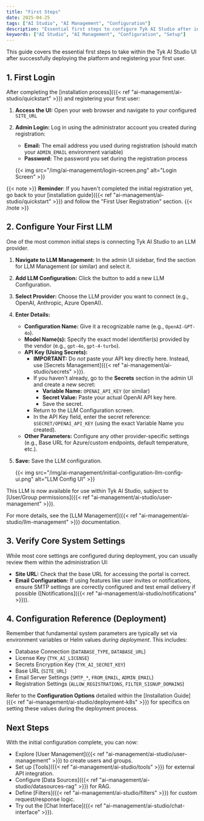 ```yaml
---
title: "First Steps"
date: 2025-04-25
tags: ["AI Studio", "AI Management", "Configuration"]
description: "Essential first steps to configure Tyk AI Studio after installation"
keywords: ["AI Studio", "AI Management", "Configuration", "Setup"]
---
```


This guide covers the essential first steps to take within the Tyk AI Studio UI after successfully deploying the platform and registering your first user.

## 1. First Login

After completing the [installation process]({{< ref "ai-management/ai-studio/quickstart" >}}) and registering your first user:

1.  **Access the UI:** Open your web browser and navigate to your configured `SITE_URL`
2.  **Admin Login:** Log in using the administrator account you created during registration:
    *   **Email:** The email address you used during registration (should match your `ADMIN_EMAIL` environment variable)
    *   **Password:** The password you set during the registration process

    {{< img src="/img/ai-management/login-screen.png" alt="Login Screen" >}}

{{< note >}}
**Reminder**: If you haven't completed the initial registration yet, go back to your [installation guide]({{< ref "ai-management/ai-studio/quickstart" >}}) and follow the "First User Registration" section.
{{< /note >}}

## 2. Configure Your First LLM

One of the most common initial steps is connecting Tyk AI Studio to an LLM provider.

1.  **Navigate to LLM Management:** In the admin UI sidebar, find the section for LLM Management (or similar) and select it.
2.  **Add LLM Configuration:** Click the button to add a new LLM Configuration.
3.  **Select Provider:** Choose the LLM provider you want to connect (e.g., OpenAI, Anthropic, Azure OpenAI).
4.  **Enter Details:**
    *   **Configuration Name:** Give it a recognizable name (e.g., `OpenAI-GPT-4o`).
    *   **Model Name(s):** Specify the exact model identifier(s) provided by the vendor (e.g., `gpt-4o`, `gpt-4-turbo`).
    *   **API Key (Using Secrets):**
        *   **IMPORTANT:** Do *not* paste your API key directly here. Instead, use [Secrets Management]({{< ref "ai-management/ai-studio/secrets" >}}).
        *   If you haven't already, go to the **Secrets** section in the admin UI and create a new secret:
            *   **Variable Name:** `OPENAI_API_KEY` (or similar)
            *   **Secret Value:** Paste your actual OpenAI API key here.
            *   Save the secret.
        *   Return to the LLM Configuration screen.
        *   In the API Key field, enter the secret reference: `$SECRET/OPENAI_API_KEY` (using the exact Variable Name you created).
    *   **Other Parameters:** Configure any other provider-specific settings (e.g., Base URL for Azure/custom endpoints, default temperature, etc.).
5.  **Save:** Save the LLM configuration.

    {{< img src="/img/ai-management/initial-configuration-llm-config-ui.png" alt="LLM Config UI" >}}

This LLM is now available for use within Tyk AI Studio, subject to [User/Group permissions]({{< ref "ai-management/ai-studio/user-management" >}}).

For more details, see the [LLM Management]({{< ref "ai-management/ai-studio/llm-management" >}}) documentation.

## 3. Verify Core System Settings

While most core settings are configured during deployment, you can usually review them within the administration UI:

*   **Site URL:** Check that the base URL for accessing the portal is correct.
*   **Email Configuration:** If using features like user invites or notifications, ensure SMTP settings are correctly configured and test email delivery if possible ([Notifications]({{< ref "ai-management/ai-studio/notifications" >}})).

## 4. Configuration Reference (Deployment)

Remember that fundamental system parameters are typically set via environment variables or Helm values *during deployment*. This includes:

*   Database Connection (`DATABASE_TYPE`, `DATABASE_URL`)
*   License Key (`TYK_AI_LICENSE`)
*   Secrets Encryption Key (`TYK_AI_SECRET_KEY`)
*   Base URL (`SITE_URL`)
*   Email Server Settings (`SMTP_*`, `FROM_EMAIL`, `ADMIN_EMAIL`)
*   Registration Settings (`ALLOW_REGISTRATIONS`, `FILTER_SIGNUP_DOMAINS`)

Refer to the **Configuration Options** detailed within the [Installation Guide]({{< ref "ai-management/ai-studio/deployment-k8s" >}}) for specifics on setting these values during the deployment process.

## Next Steps

With the initial configuration complete, you can now:

*   Explore [User Management]({{< ref "ai-management/ai-studio/user-management" >}}) to create users and groups.
*   Set up [Tools]({{< ref "ai-management/ai-studio/tools" >}}) for external API integration.
*   Configure [Data Sources]({{< ref "ai-management/ai-studio/datasources-rag" >}}) for RAG.
*   Define [Filters]({{< ref "ai-management/ai-studio/filters" >}}) for custom request/response logic.
*   Try out the [Chat Interface]({{< ref "ai-management/ai-studio/chat-interface" >}}).
